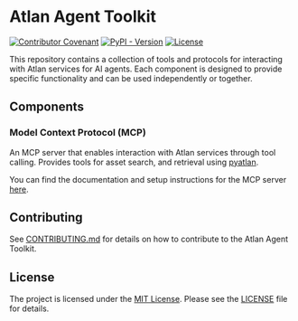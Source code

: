 # Atlan Agent Toolkit

[![Contributor Covenant](https://img.shields.io/badge/Contributor%20Covenant-2.1-4baaaa.svg)](code_of_conduct.md)
[![PyPI - Version](https://img.shields.io/pypi/v/atlan-mcp-server.svg)](https://pypi.org/project/atlan-mcp-server)
[![License](https://img.shields.io/github/license/atlanhq/agent-toolkit.svg)](https://github.com/atlanhq/agent-toolkit/blob/main/LICENSE)


This repository contains a collection of tools and protocols for interacting with Atlan services for AI agents. Each component is designed to provide specific functionality and can be used independently or together.

## Components

### Model Context Protocol (MCP)

An MCP server that enables interaction with Atlan services through tool calling. Provides tools for asset search, and retrieval using [pyatlan](https://developer.atlan.com/sdks/python/).

You can find the documentation and setup instructions for the MCP server [here](modelcontextprotocol/README.md).

## Contributing

See [CONTRIBUTING.md](CONTRIBUTING.md) for details on how to contribute to the Atlan Agent Toolkit.

## License

The project is licensed under the [MIT License](LICENSE). Please see the [LICENSE](LICENSE) file for details.
